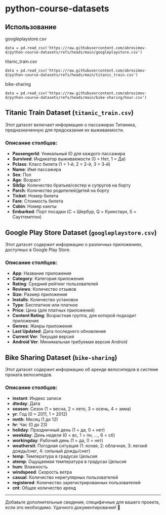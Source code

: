 # python-course-datasets

## Использование

googleplaystore.csv
```
data = pd.read_csv('https://raw.githubusercontent.com/abrosimov-d/python-course-datasets/refs/heads/main/googleplaystore.csv')
```

titanic_train.csv
```
data = pd.read_csv('https://raw.githubusercontent.com/abrosimov-d/python-course-datasets/refs/heads/main/titanic_train.csv')
```

bike-sharing
```
data = pd.read_csv('https://raw.githubusercontent.com/abrosimov-d/python-course-datasets/refs/heads/main/bike-sharing/hour.csv')
```


## Titanic Train Dataset (`titanic_train.csv`)

Этот датасет включает информацию о пассажирах Титаника, предназначенную для предсказания их выживаемости.

### Описание столбцов:
- **PassengerId**: Уникальный ID для каждого пассажира
- **Survived**: Индикатор выживаемости (0 = Нет, 1 = Да)
- **Pclass**: Класс билета (1 = 1-й, 2 = 2-й, 3 = 3-й)
- **Name**: Имя пассажира
- **Sex**: Пол
- **Age**: Возраст
- **SibSp**: Количество братьев/сестер и супругов на борту
- **Parch**: Количество родителей/детей на борту
- **Ticket**: Номер билета
- **Fare**: Стоимость билета
- **Cabin**: Номер каюты
- **Embarked**: Порт посадки (C = Шербур, Q = Куинстаун, S = Саутгемптон)

## Google Play Store Dataset (`googleplaystore.csv`)

Этот датасет содержит информацию о различных приложениях, доступных в Google Play Store.

### Описание столбцов:
- **App**: Название приложения
- **Category**: Категория приложения
- **Rating**: Средний рейтинг пользователей
- **Reviews**: Количество отзывов
- **Size**: Размер приложения
- **Installs**: Количество установок
- **Type**: Бесплатное или платное
- **Price**: Цена (для платных приложений)
- **Content Rating**: Возрастная группа, для которой подходит приложение
- **Genres**: Жанры приложения
- **Last Updated**: Дата последнего обновления
- **Current Ver**: Текущая версия
- **Android Ver**: Минимальная требуемая версия Android

## Bike Sharing Dataset (`bike-sharing`)

Этот датасет содержит информацию об аренде велосипедов в системе проката велосипедов.

### Описание столбцов:
- **instant**: Индекс записи
- **dteday**: Дата
- **season**: Сезон (1 = весна, 2 = лето, 3 = осень, 4 = зима)
- **yr**: Год (0 = 2011, 1 = 2012)
- **mnth**: Месяц (1 до 12)
- **hr**: Час (0 до 23)
- **holiday**: Праздничный день (1 = да, 0 = нет)
- **weekday**: День недели (0 = вс, 1 = пн, …, 6 = сб)
- **workingday**: Рабочий день (1 = да, 0 = нет)
- **weathersit**: Погодная ситуация (1: ясная, 2: облачная, 3: легкий дождь/снег, 4: сильный дождь/снег)
- **temp**: Температура в градусах Цельсия
- **atemp**: Ощущаемая температура в градусах Цельсия
- **hum**: Влажность
- **windspeed**: Скорость ветра
- **casual**: Количество нерегулярных пользователей
- **registered**: Количество зарегистрированных пользователей
- **cnt**: Общее количество аренд

---

Добавьте дополнительные сведения, специфичные для вашего проекта, если это необходимо. Удачного документирования! 🚀
